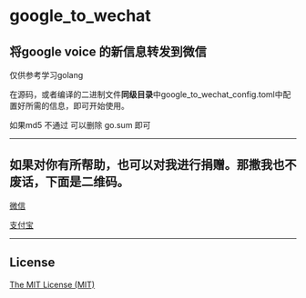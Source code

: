 # google_to_wechat
## 将google voice 的新信息转发到微信
仅供参考学习golang  

在源码，或者编译的二进制文件**同级目录**中google_to_wechat_config.toml中配置好所需的信息，即可开始使用。  
  
如果md5 不通过 可以删除 go.sum 即可

---
## 如果对你有所帮助，也可以对我进行捐赠。那撒我也不废话，下面是二维码。
[微信](https://gitee.com/shaoxia1991/Blog/raw/master/me/%E5%BE%AE%E4%BF%A1%E6%94%B6%E6%AC%BE.png)  

[支付宝](https://gitee.com/shaoxia1991/Blog/raw/master/me/%E6%94%AF%E4%BB%98%E5%AE%9D%E6%94%B6%E6%AC%BE.jpg)  

---

## License

[The MIT License (MIT)](https://raw.githubusercontent.com/user1121114685/google_to_wechat/master/LICENSE)